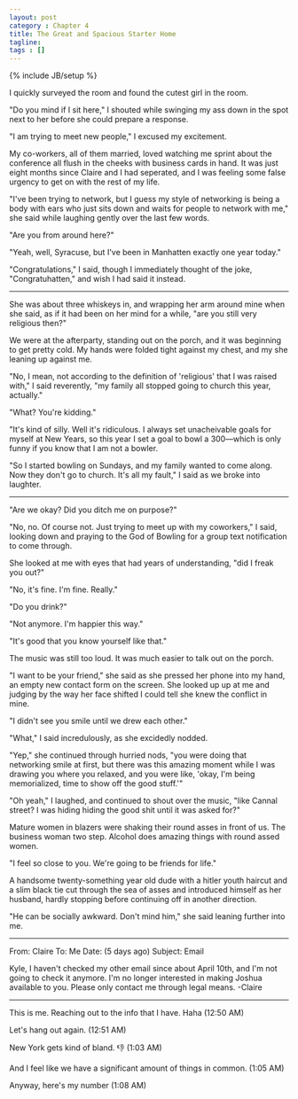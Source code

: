 ```yaml
---
layout: post
category : Chapter 4
title: The Great and Spacious Starter Home
tagline:
tags : []
---
```

{% include JB/setup %}

I quickly surveyed the room and found the cutest girl in the room.

"Do you mind if I sit here," I shouted while swinging my ass down in the spot next to her before she could prepare a response.

"I am trying to meet new people," I excused my excitement. 

My co-workers, all of them married, loved watching me sprint about the conference all flush in the cheeks with business cards in hand. It was just eight months since Claire and I had seperated, and I was feeling some false urgency to get on with the rest of my life.

"I've been trying to network, but I guess my style of networking is being a body with ears who just sits down and waits for people to network with me," she said while laughing gently over the last few words.

"Are you from around here?"

"Yeah, well, Syracuse, but I've been in Manhatten exactly one year today."

"Congratulations," I said, though I immediately thought of the joke, "Congratuhatten," and wish I had said it instead.

-------

She was about three whiskeys in, and wrapping her arm around mine when she said, as if it had been on her mind for a while, "are you still very religious then?"

We were at the afterparty, standing out on the porch, and it was beginning to get pretty cold. My hands were folded tight against my chest, and my she leaning up against me. 

"No, I mean, not according to the definition of 'religious' that I was raised with," I said reverently, "my family all stopped going to church this year, actually."

"What? You're kidding."

"It's kind of silly. Well it's ridiculous. I always set unacheivable goals for myself at New Years, so this year I set a goal to bowl a 300—which is only funny if you know that I am not a bowler.

"So I started bowling on Sundays, and my family wanted to come along. Now they don't go to church. It's all my fault," I said as we broke into laughter.

-------

"Are we okay? Did you ditch me on purpose?"

"No, no. Of course not. Just trying to meet up with my coworkers," I said, looking down and praying to the God of Bowling for a group text notification to come through. 

She looked at me with eyes that had years of understanding, "did I freak you out?"

"No, it's fine. I'm fine. Really."

"Do you drink?"

"Not anymore. I'm happier this way."

"It's good that you know yourself like that."

The music was still too loud. It was much easier to talk out on the porch.

"I want to be your friend," she said as she pressed her phone into my hand, an empty new contact form on the screen. She looked up up at me and judging by the way her face shifted I could tell she knew the conflict in mine.

"I didn't see you smile until we drew each other."

"What," I said incredulously, as she excidedly nodded.

"Yep," she continued through hurried nods, "you were doing that networking smile at first, but there was this amazing moment while I was drawing you where you relaxed, and you were like, 'okay, I'm being memorialized, time to show off the good stuff.'"

"Oh yeah," I laughed, and continued to shout over the music, "like Cannal street? I was hiding hiding the good shit until it was asked for?"

Mature women in blazers were shaking their round asses in front of us. The business woman two step. Alcohol does amazing things with round assed women.

"I feel so close to you. We're going to be friends for life."

A handsome twenty-something year old dude with a hitler youth haircut and a slim black tie cut through the sea of asses and introduced himself as her husband, hardly stopping before continuing off in another direction.

"He can be socially awkward. Don't mind him," she said leaning further into me.

------

From: Claire
To: Me
Date: (5 days ago)
Subject: Email

Kyle,
I haven't checked my other email since about April 10th, and I'm not going to check it anymore.
I'm no longer interested in making Joshua available to you.
Please only contact me through legal means.
-Claire

------

This is me. Reaching out to the info that I have. Haha (12:50 AM)

Let's hang out again. (12:51 AM)

New York gets kind of bland. 👎 (1:03 AM)

And I feel like we have a significant amount of things in common. (1:05 AM)

Anyway, here's my number (1:08 AM)